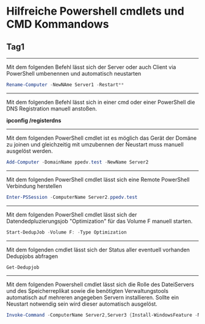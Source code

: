 # Hilfreiche Powershell cmdlets und CMD Kommandows
## Tag1

---

Mit dem folgenden Befehl lässt sich der Server oder auch Client via PowerShell umbenennen und automatisch neustarten

```powershell
Rename-Computer -NewNAme Server1 -Restart**
```
---

Mit dem folgenden Befehl lässt sich in einer cmd oder einer PowerShell die DNS Registration manuell anstoßen.

**ipconfig /registerdns**

---
Mit dem folgenden PowerShell cmdlet ist es möglich das Gerät der Domäne zu joinen und gleichzeitig mit umzubennen der Neustart muss manuell ausgelöst werden.

```powershell
Add-Computer -DomainName ppedv.test -NewName Server2
```
---
Mit dem folgenden PowerShell cmdlet lässt sich eine Remote PowerShell Verbindung herstellen

```powershell
Enter-PSSession -ComputerName Server2.ppedv.test
```
---
Mit dem folgenden PowerShell cmdlet lässt sich der Datendedpluzierungsjob "Optimization" für das Volume F manuell starten. 
```powershell
Start-DedupJob -Volume F: -Type Optimization
```
--- 
Mit dem folgenden cmdlet lässt sich der Status aller eventuell vorhanden Dedupjobs abfragen
```powershell
Get-Dedupjob
```
---
Mit dem folgenden Powershell cmdlet lässt sich die Rolle des DateiServers und des Speicherreplikat sowie die benötigten Verwaltungstools automatisch auf mehreren angegeben Servern installieren. Sollte ein Neustart notwendig sein wird dieser automatisch ausgelöst. 
```powershell
Invoke-Command -ComputerName Server2,Server3 {Install-WindowsFeature -Name FS-FileServer,Storage-Replica -IncludeManagementTools -Restart}
```





